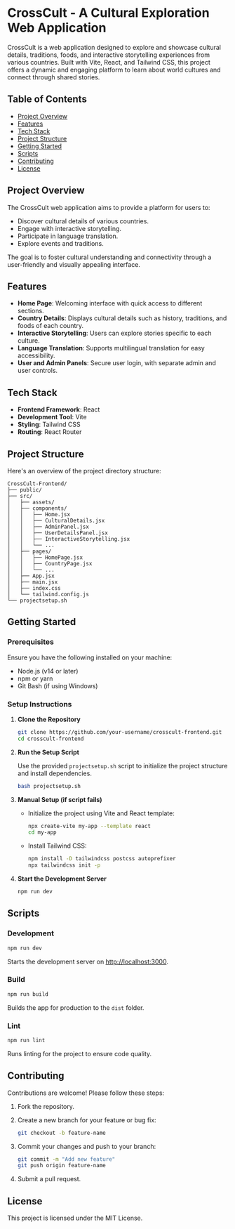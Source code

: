 # CrossCult - A Cultural Exploration Web Application

CrossCult is a web application designed to explore and showcase cultural details, traditions, foods, and interactive storytelling experiences from various countries. Built with Vite, React, and Tailwind CSS, this project offers a dynamic and engaging platform to learn about world cultures and connect through shared stories.

## Table of Contents

- [Project Overview](#project-overview)
- [Features](#features)
- [Tech Stack](#tech-stack)
- [Project Structure](#project-structure)
- [Getting Started](#getting-started)
- [Scripts](#scripts)
- [Contributing](#contributing)
- [License](#license)

## Project Overview

The CrossCult web application aims to provide a platform for users to:

- Discover cultural details of various countries.
- Engage with interactive storytelling.
- Participate in language translation.
- Explore events and traditions.

The goal is to foster cultural understanding and connectivity through a user-friendly and visually appealing interface.

## Features

- **Home Page**: Welcoming interface with quick access to different sections.
- **Country Details**: Displays cultural details such as history, traditions, and foods of each country.
- **Interactive Storytelling**: Users can explore stories specific to each culture.
- **Language Translation**: Supports multilingual translation for easy accessibility.
- **User and Admin Panels**: Secure user login, with separate admin and user controls.

## Tech Stack

- **Frontend Framework**: React
- **Development Tool**: Vite
- **Styling**: Tailwind CSS
- **Routing**: React Router

## Project Structure

Here's an overview of the project directory structure:

```
CrossCult-Frontend/
├── public/
├── src/
│   ├── assets/
│   ├── components/
│   │   ├── Home.jsx
│   │   ├── CulturalDetails.jsx
│   │   ├── AdminPanel.jsx
│   │   ├── UserDetailsPanel.jsx
│   │   ├── InteractiveStorytelling.jsx
│   │   └── ...
│   ├── pages/
│   │   ├── HomePage.jsx
│   │   ├── CountryPage.jsx
│   │   └── ...
│   ├── App.jsx
│   ├── main.jsx
│   ├── index.css
│   └── tailwind.config.js
└── projectsetup.sh
```

## Getting Started

### Prerequisites

Ensure you have the following installed on your machine:

- Node.js (v14 or later)
- npm or yarn
- Git Bash (if using Windows)

### Setup Instructions

1. **Clone the Repository**

    ```bash
    git clone https://github.com/your-username/crosscult-frontend.git
    cd crosscult-frontend
    ```

2. **Run the Setup Script**

    Use the provided `projectsetup.sh` script to initialize the project structure and install dependencies.

    ```bash
    bash projectsetup.sh
    ```

3. **Manual Setup (if script fails)**

    - Initialize the project using Vite and React template:

        ```bash
        npx create-vite my-app --template react
        cd my-app
        ```

    - Install Tailwind CSS:

        ```bash
        npm install -D tailwindcss postcss autoprefixer
        npx tailwindcss init -p
        ```

4. **Start the Development Server**

    ```bash
    npm run dev
    ```

## Scripts

### Development

```bash
npm run dev
```

Starts the development server on [http://localhost:3000](http://localhost:3000).

### Build

```bash
npm run build
```

Builds the app for production to the `dist` folder.

### Lint

```bash
npm run lint
```

Runs linting for the project to ensure code quality.

## Contributing

Contributions are welcome! Please follow these steps:

1. Fork the repository.
2. Create a new branch for your feature or bug fix:

    ```bash
    git checkout -b feature-name
    ```

3. Commit your changes and push to your branch:

    ```bash
    git commit -m "Add new feature"
    git push origin feature-name
    ```

4. Submit a pull request.

## License

This project is licensed under the MIT License.